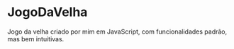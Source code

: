 # JogoDaVelha
Jogo da velha criado por mim em JavaScript, com funcionalidades padrão, mas bem intuitivas.
